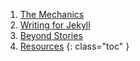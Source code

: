 1. [The Mechanics](/about/help/mechanics)
2. [Writing for Jekyll](/about/help/jekyll)
3. [Beyond Stories](/about/help/beyond-stories)
4. [Resources](/about/help/resources)
{: class="toc" }
